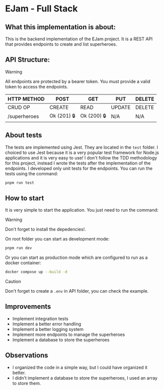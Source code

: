 # EJam - Full Stack

## What this implementation is about:

This is the backend implementation of the EJam project. It is a REST API that provides endpoints to create and list superheroes.

## API Structure:

> [!WARNING]
> All endpoints are protected by a bearer token. You must provide a valid token to access the endpoints.

| HTTP METHOD  | POST        | GET         | PUT    | DELETE |
| ------------ | ----------- | ----------- | ------ | ------ |
| CRUD OP      | CREATE      | READ        | UPDATE | DELETE |
| /superheroes | Ok (201) 🔒 | Ok (200) 🔒 | N/A    | N/A    |

## About tests

The tests are implemented using Jest. They are located in the `test` folder.
I choiced to use Jest because it is a very popular test framework for Node.js applications and it is very easy to use!
I don't follow the TDD methodology for this project, instead I wrote the tests after the implementation of the endpoints.
I developed only unit tests for the endpoints.
You can run the tests using the command:

```bash
pnpm run test
```

## How to start

It is very simple to start the application. You just need to run the command:

> [!WARNING]
> Don't forget to install the depedencies!.

On root folder you can start as development mode:

```bash
pnpm run dev
```

Or you can start as production mode which are configured to run as a docker container:

```bash
docker compose up --build -d
```

> [!CAUTION]
> Don't forget to create a `.env` in API folder, you can check the example.

## Improvements

- Implement integration tests
- Implement a better error handling
- Implement a better logging system
- Implement more endpoints to manage the superheroes
- Implement a database to store the superheroes

## Observations

- I organized the code in a simple way, but I could have organized it better.
- I didn't implement a database to store the superheroes, I used an array to store them.
